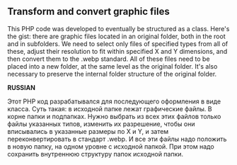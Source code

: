 ## Transform and convert graphic files

This PHP code was developed to eventually be structured as a class. Here's the gist: there are graphic files located in an original folder, both in the root and in subfolders. We need to select only files of specified types from all of these, adjust their resolution to fit within specified X and Y dimensions, and then convert them to the .webp standard. All of these files need to be placed into a new folder, at the same level as the original folder. It's also necessary to preserve the internal folder structure of the original folder.

**RUSSIAN**

Этот PHP код разрабатывался для последующего оформления в виде класса. Суть такая: в исходной папке лежат графические файлы. В корне папки и подпапках. Нужно выбрать из всех этих файлов только файлы указанных типов, изменить их разрешение, чтобы они вписывались в указанные размеры по X и Y, и затем переконвертировать в стандарт .webp. И все эти файлы надо положить в новую папку, на одном уровне с исходной папкой. При этом надо сохранить внутреннюю структуру папок исходной папки.